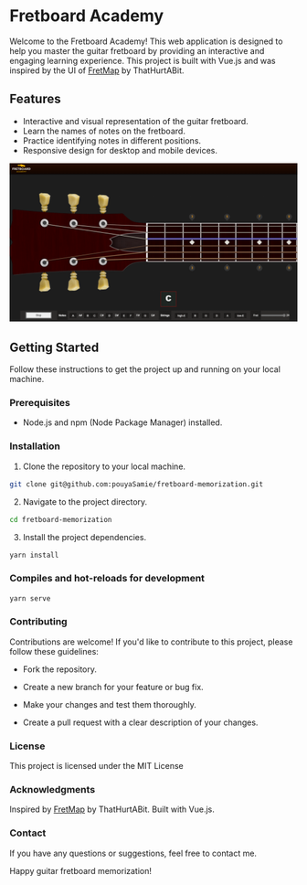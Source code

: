 # Fretboard Academy

Welcome to the Fretboard Academy! This web application is designed to help you master the guitar fretboard by providing an interactive and engaging learning experience. This project is built with Vue.js and was inspired by the UI of [FretMap](https://github.com/thathurtabit/FretMap) by ThatHurtABit.

## Features

- Interactive and visual representation of the guitar fretboard.
- Learn the names of notes on the fretboard.
- Practice identifying notes in different positions.
- Responsive design for desktop and mobile devices.

![Alt text](src/assets/img/Screen.png)

## Getting Started

Follow these instructions to get the project up and running on your local machine.

### Prerequisites

- Node.js and npm (Node Package Manager) installed.

### Installation

1. Clone the repository to your local machine.

```bash
git clone git@github.com:pouyaSamie/fretboard-memorization.git
```

2. Navigate to the project directory.

```bash
cd fretboard-memorization
```

3. Install the project dependencies.

```bash
yarn install
```

### Compiles and hot-reloads for development
```bash
yarn serve
```
### Contributing
Contributions are welcome! If you'd like to contribute to this project, please follow these guidelines:

- Fork the repository.

- Create a new branch for your feature or bug fix.

- Make your changes and test them thoroughly.

- Create a pull request with a clear description of your changes.

### License

This project is licensed under the MIT License

### Acknowledgments

Inspired by [FretMap](https://github.com/thathurtabit/FretMap) by ThatHurtABit.
Built with Vue.js.

### Contact
If you have any questions or suggestions, feel free to contact me.

Happy guitar fretboard memorization!
